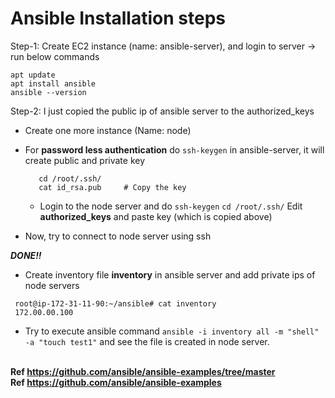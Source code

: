 # Ansible Installation steps

Step-1: Create EC2 instance (name: ansible-server), and login to server -> run below commands 
  ```
  apt update
  apt install ansible
  ansible --version
```
Step-2: I just copied the public ip of ansible server to the authorized_keys
  * Create one more instance (Name: node)
  * For **password less authentication** do `ssh-keygen` in ansible-server, it will create public and private key 
      ```
         cd /root/.ssh/
         cat id_rsa.pub     # Copy the key
      ```
      
      * Login to the node server and do `ssh-keygen`
        `cd /root/.ssh/`
        Edit **authorized_keys** and paste key (which is copied above)
  * Now, try to connect to node server using ssh <privateID>

  ***DONE!!***
  * Create inventory file **inventory** in ansible server and add private ips of node servers
   ```
    root@ip-172-31-11-90:~/ansible# cat inventory
    172.00.00.100
  ```
  * Try to execute ansible command
  `ansible -i inventory all -m "shell" -a "touch test1"` and see the file is created in node server.
<br><br>

**Ref https://github.com/ansible/ansible-examples/tree/master** <br>
**Ref https://github.com/ansible/ansible-examples**
